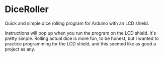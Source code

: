 DiceRoller
==========

Quick and simple dice rolling program for Arduino with an LCD shield.

Instructions will pop up when you run the program on the LCD shield.  It's pretty simple. Rolling actual dice is more fun, to be honest, but I wanted to practice programming for the LCD shield, and this seemed like as good a project as any.

